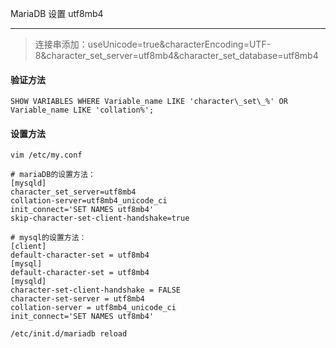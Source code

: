 MariaDB 设置 utf8mb4

---

> 连接串添加：useUnicode=true&characterEncoding=UTF-8&character_set_server=utf8mb4&character_set_database=utf8mb4

#### 验证方法

```mysql
SHOW VARIABLES WHERE Variable_name LIKE 'character\_set\_%' OR Variable_name LIKE 'collation%';
```

#### 设置方法

```
vim /etc/my.conf

# mariaDB的设置方法：
[mysqld]
character_set_server=utf8mb4 
collation-server=utf8mb4_unicode_ci 
init_connect='SET NAMES utf8mb4' 
skip-character-set-client-handshake=true 

# mysql的设置方法：
[client]
default-character-set = utf8mb4
[mysql]
default-character-set = utf8mb4
[mysqld]
character-set-client-handshake = FALSE
character-set-server = utf8mb4
collation-server = utf8mb4_unicode_ci
init_connect='SET NAMES utf8mb4'
```

`/etc/init.d/mariadb reload`

